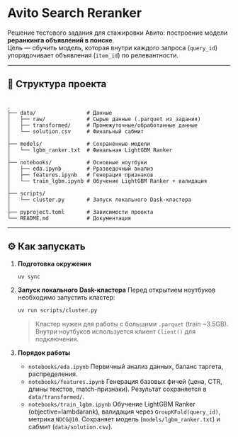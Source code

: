 # Avito Search Reranker

Решение тестового задания для стажировки Авито: построение модели **реранкинга объявлений в поиске**.  
Цель — обучить модель, которая внутри каждого запроса (`query_id`) упорядочивает объявления (`item_id`) по релевантности.

---

## 📂 Структура проекта

```

.
├── data/                # Данные
│   ├── raw/             # Сырые данные (.parquet из задания)
│   ├── transformed/     # Промежуточные/обработанные данные
│   └── solution.csv     # Финальный сабмит
│
├── models/              # Сохранённые модели
│   └── lgbm_ranker.txt  # Финальная LightGBM Ranker
│
├── notebooks/           # Основные ноутбуки
│   ├── eda.ipynb        # Рразведочный анализ
│   ├── features.ipynb   # Генерация признаков
│   └── train_lgbm.ipynb # Обучение LightGBM Ranker + валидация
│
├── scripts/
│   └── cluster.py       # Запуск локального Dask-кластера
│
├── pyproject.toml       # Зависимости проекта
└── README.md            # Документация

```

---

## ⚙️ Как запускать

1. **Подготовка окружения**

    ```bash
    uv sync
    ```

2. **Запуск локального Dask-кластера**
   Перед открытием ноутбуков необходимо запустить кластер:

    ```bash
    uv run scripts/cluster.py
    ```

    > Кластер нужен для работы с большими `.parquet` (train \~3.5GB).
    > Внутри ноутбуков используется клиент `Client()` для подключения.

3. **Порядок работы**

    - `notebooks/eda.ipynb`
      Первичный анализ данных, баланс таргета, распределения.
    - `notebooks/features.ipynb`
      Генерация базовых фичей (цена, CTR, длины текстов, match-признаки).
      Результат сохраняется в `data/transformed/`.
    - `notebooks/train_lgbm.ipynb`
      Обучение LightGBM Ranker (objective=lambdarank),
      валидация через `GroupKFold(query_id)`, метрика `NDCG@10`.
      Сохраняет модель (`models/lgbm_ranker.txt`) и сабмит (`data/solution.csv`).

